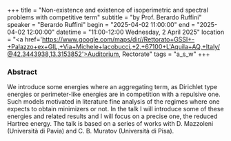 +++
title = "Non-existence and existence of isoperimetric and spectral problems with competitive term"
subtitle = "by Prof. Berardo Ruffini"
speaker = "Berardo Ruffini"
begin = "2025-04-02 11:00:00"
end = "2025-04-02 12:00:00"
datetime = "11:00-12:00 Wednesday, 2 April 2025"
location = "<a href='https://www.google.com/maps/dir//Rettorato+GSSI+-+Palazzo+ex+GIL,+Via+Michele+Iacobucci,+2,+67100+L'Aquila+AQ,+Italy/@42.3443938,13.3153852'>Auditorium, Rectorate</a>"
tags = "a_s_w"
+++

### Abstract
We introduce some energies  where an aggregating term, as Dirichlet type energies or perimeter-like energies are in competition with a repulsive one. Such models motivated in literature fine analysis of the regimes where one expects to obtain minimizers or not. In the talk I will introduce some of these energies and related results and I will focus on a precise one, the reduced Hartree energy. The talk is based on a series of works with D. Mazzoleni (Università di Pavia) and C. B. Muratov (Università di Pisa).
